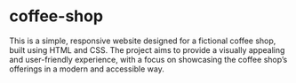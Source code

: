# coffee-shop
This is a simple, responsive website designed for a fictional coffee shop, built using HTML and CSS. The project aims to provide a visually appealing and user-friendly experience, with a focus on showcasing the coffee shop’s offerings in a modern and accessible way.
